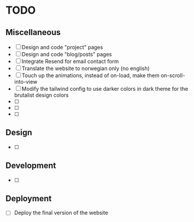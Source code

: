 # TODO

## Miscellaneous
- [ ] Design and code "project" pages
- [ ] Design and code "blog/posts" pages
- [ ] Integrate Resend for email contact form
- [ ] Translate the website to norwegian only (no english)
- [ ] Touch up the animations, instead of on-load, make them on-scroll-into-view
- [ ] Modify the tailwind config to use darker colors in dark theme for the brutalist design colors
- [ ] 
- [ ] 
- [ ] 

## Design
- [ ] 

## Development
- [ ] 

## Deployment
- [ ] Deploy the final version of the website
